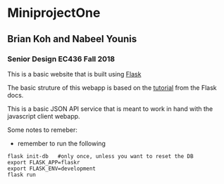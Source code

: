 # MiniprojectOne 

## Brian Koh and Nabeel Younis
### Senior Design EC436 Fall 2018

This is a basic website that is built using [Flask](http://flask.pocoo.org/docs/1.0/)

The basic struture of this webapp is based on the [tutorial](http://flask.pocoo.org/docs/1.0/tutorial/) from the Flask docs.

This is a basic JSON API service that is meant to work in hand with the javascript client webapp. 


Some notes to remeber:
- remember to run the following
```shell
flask init-db   #only once, unless you want to reset the DB
export FLASK_APP=flaskr
export FLASK_ENV=development
flask run
```